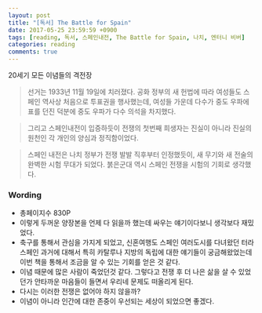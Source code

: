 ```yaml
---
layout: post
title: "[독서] The Battle for Spain"
date: 2017-05-25 23:59:59 +0900
tags: [reading, 독서, 스페인내전, The Battle for Spain, 나치, 엔터니 비버]
categories: reading
comments: true
---
```

20세기 모든 이념들의 격전장

> 선거는 1933년 11월 19일에 치러졌다. 공화 정부의 새 헌법에 따라 여성들도 스페인 역사상 처음으로 투표권을 행사했는데, 여성들 가운데 다수가 중도 우파에 표를 던진 덕분에 중도 우파가 다수 의석을 차지했다.

> 그리고 스페인내전이 입증하듯이 전쟁의 첫번째 희생자는 진실이 아니라 진실의 원천인 각 개인의 양심과 정직함이었다.

> 스페인 내전은 나치 정부가 전쟁 발발 직후부터 인정했듯이, 새 무기와 새 전술의 완벽한 시험 무대가 되었다. 붉은군대 역시 스페인 전쟁을 시험의 기회로 생각했다.


### Wording
* 총페이지수 830P
* 이렇게 두꺼운 양장본을 언제 다 읽을까 했는데 싸우는 얘기이다보니 생각보다 재밌었다. 
* 축구를 통해서 관심을 가지게 되었고, 신혼여행도 스페인 여러도시를 다녀왔던 터라 스페인 과거에 대해서 특히 카탈루나 지방의 독립에 대한 얘기들이 궁금해왔었는데 이번 책을 통해서 조금을 알 수 있는 기회를 얻은 것 같다.
* 이념 때문에 많은 사람이 죽었던것 같다. 그렇다고 전쟁 후 더 나은 삶을 살 수 있었던가 안타까운 마음들이 들면서 우리네 문제도 떠올리게 된다.
* 다시는 이러한 전쟁은 없어야 하지 않을까?
* 이념이 아니라 인간에 대한 존중이 우선되는 세상이 되었으면 좋겠다.